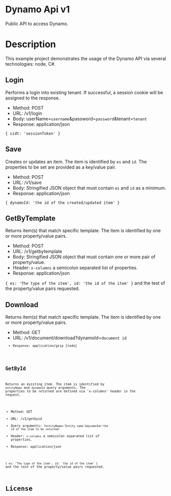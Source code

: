 # Dynamo Api v1

Public API to access Dynamo.

# Description

This example project demonstrates the usage of the Dynamo API via several technologies: node, C#.

Login
-----
Performs a login into existing tenant. If successful, a session cookie will be assigned to the response.

   * Method: POST
   * URL: /v1/login
   * Body: userName=<code>username</code>&password=<code>password</code>&tenant=<code>tenant</code>
   * Response: application/json
   
   <code>{ sidt: 'sessionToken' }</code>

Save
-----
Creates or updates an item. The item is identified by <code>es</code> and <code>id</code>. The properties to be set are provided as a key/value pair.

   * Method: POST
   * URL: /v1/save
   * Body: Stringified JSON object that must contain <code>es</code> and <code>id</code> as a minimum.
   * Response: application/json
   
   <code>{ dynamoId: 'the id of the created/updated item' }</code>

GetByTemplate
----------------
Returns item(s) that match specific template. The item is identified by one or more property/value pairs. 

   * Method: POST
   * URL: /v1/getbytemplate
   * Body: Stringified JSON object that must contain one or more pair of property/value.
   * Header: <code>x-columns</code> a semicolon separated list of properties. 
   * Response: application/json
   
   <code>{ es: 'The type of the item', id: 'the id of the item' }</code> and the test of the property/value pairs requested. 

Download
--------
Returns item(s) that match specific template. The item is identified by one or more property/value pairs. 

   * Method: GET
   * URL: /v1/document/download?dynamoId=<code>document id<code>
   * Response: application/gzip [todo]
   

GetById
-----
Returns an existing item. The item is identified by <code>entityName</code> and <code>dynamoId</code> query arguments. The properties to be returned are defined via 'x-columns' header in the request. 

   * Method: GET
   * URL: /v1/getbyid
   * Query arguments: <code>?entityName='Entity name'&dynamoId='the id of the item to be returned'</code>
   * Header: <code>x-columns</code> a semicolon separated list of properties. 
   * Response: application/json
   
   <code>{ es: 'The type of the item', id: 'the id of the item' }</code> and the test of the property/value pairs requested. 

# License



